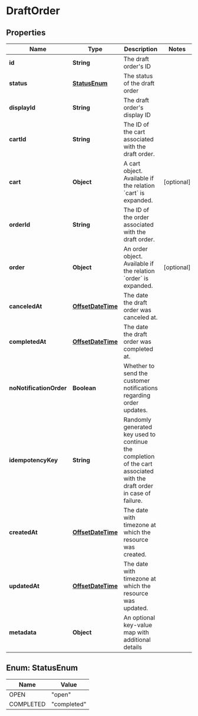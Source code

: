 # DraftOrder

## Properties
Name | Type | Description | Notes
------------ | ------------- | ------------- | -------------
**id** | **String** | The draft order&#x27;s ID | 
**status** | [**StatusEnum**](#StatusEnum) | The status of the draft order | 
**displayId** | **String** | The draft order&#x27;s display ID | 
**cartId** | **String** | The ID of the cart associated with the draft order. | 
**cart** | **Object** | A cart object. Available if the relation &#x60;cart&#x60; is expanded. |  [optional]
**orderId** | **String** | The ID of the order associated with the draft order. | 
**order** | **Object** | An order object. Available if the relation &#x60;order&#x60; is expanded. |  [optional]
**canceledAt** | [**OffsetDateTime**](OffsetDateTime.md) | The date the draft order was canceled at. | 
**completedAt** | [**OffsetDateTime**](OffsetDateTime.md) | The date the draft order was completed at. | 
**noNotificationOrder** | **Boolean** | Whether to send the customer notifications regarding order updates. | 
**idempotencyKey** | **String** | Randomly generated key used to continue the completion of the cart associated with the draft order in case of failure. | 
**createdAt** | [**OffsetDateTime**](OffsetDateTime.md) | The date with timezone at which the resource was created. | 
**updatedAt** | [**OffsetDateTime**](OffsetDateTime.md) | The date with timezone at which the resource was updated. | 
**metadata** | **Object** | An optional key-value map with additional details | 

<a name="StatusEnum"></a>
## Enum: StatusEnum
Name | Value
---- | -----
OPEN | &quot;open&quot;
COMPLETED | &quot;completed&quot;
